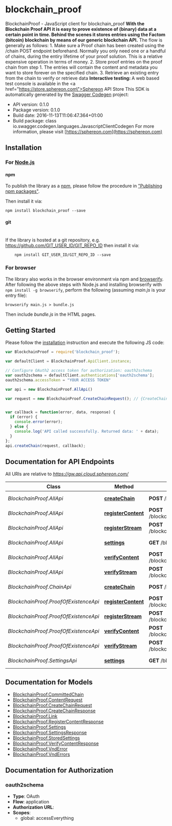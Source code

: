 # blockchain_proof

BlockchainProof - JavaScript client for blockchain_proof
<b>With the Blockchain Proof API it is easy to prove existence of (binary) data at a certain point in time. Behind the scenes it stores entries using the Factom (bitcoin) blockchain by means of our generic blockchain API.</b>    The flow is generally as follows:  1. Make sure a Proof chain has been created using the /chain POST endpoint beforehand. Normally you only need one or a handful of chains, during the entiry lifetime of your proof solution. This is a relative expensive operation in terms of money.  2. Store proof entries on the proof chain from step 1. The entries will contain the content and metadata you want to store forever on the specified chain.  3. Retrieve an existing entry from the chain to verify or retrieve data      <b>Interactive testing: </b>A web based test console is available in the <a href=\"https://store.sphereon.com\">Sphereon API Store</a>
This SDK is automatically generated by the [Swagger Codegen](https://github.com/swagger-api/swagger-codegen) project:

- API version: 0.1.0
- Package version: 0.1.0
- Build date: 2016-11-13T11:06:47.364+01:00
- Build package: class io.swagger.codegen.languages.JavascriptClientCodegen
For more information, please visit [https://sphereon.com](https://sphereon.com)

## Installation

### For [Node.js](https://nodejs.org/)

#### npm

To publish the library as a [npm](https://www.npmjs.com/),
please follow the procedure in ["Publishing npm packages"](https://docs.npmjs.com/getting-started/publishing-npm-packages).

Then install it via:

```shell
npm install blockchain_proof --save
```

#### git
#
If the library is hosted at a git repository, e.g.
https://github.com/GIT_USER_ID/GIT_REPO_ID
then install it via:

```shell
    npm install GIT_USER_ID/GIT_REPO_ID --save
```

### For browser

The library also works in the browser environment via npm and [browserify](http://browserify.org/). After following
the above steps with Node.js and installing browserify with `npm install -g browserify`,
perform the following (assuming *main.js* is your entry file):

```shell
browserify main.js > bundle.js
```

Then include *bundle.js* in the HTML pages.

## Getting Started

Please follow the [installation](#installation) instruction and execute the following JS code:

```javascript
var BlockchainProof = require('blockchain_proof');

var defaultClient = BlockchainProof.ApiClient.instance;

// Configure OAuth2 access token for authorization: oauth2schema
var oauth2schema = defaultClient.authentications['oauth2schema'];
oauth2schema.accessToken = "YOUR ACCESS TOKEN"

var api = new BlockchainProof.AllApi()

var request = new BlockchainProof.CreateChainRequest(); // {CreateChainRequest} Create a new Proof of Existence chain using the provided entity settings


var callback = function(error, data, response) {
  if (error) {
    console.error(error);
  } else {
    console.log('API called successfully. Returned data: ' + data);
  }
};
api.createChain(request, callback);

```

## Documentation for API Endpoints

All URIs are relative to *https://gw.api.cloud.sphereon.com/*

Class | Method | HTTP request | Description
------------ | ------------- | ------------- | -------------
*BlockchainProof.AllApi* | [**createChain**](docs/AllApi.md#createChain) | **POST** /blockchain/proof/0.1.0/existence | Create a new entity chain
*BlockchainProof.AllApi* | [**registerContent**](docs/AllApi.md#registerContent) | **POST** /blockchain/proof/0.1.0/existence/{chainId}/register/content | Register content
*BlockchainProof.AllApi* | [**registerStream**](docs/AllApi.md#registerStream) | **POST** /blockchain/proof/0.1.0/existence/{chainId}/register/stream | Register content using a bytestream/file
*BlockchainProof.AllApi* | [**settings**](docs/AllApi.md#settings) | **GET** /blockchain/proof/0.1.0/existence/{chainId}/settings | Get the settings for registration/verification
*BlockchainProof.AllApi* | [**verifyContent**](docs/AllApi.md#verifyContent) | **POST** /blockchain/proof/0.1.0/existence/{chainId}/verify/content | Verify content
*BlockchainProof.AllApi* | [**verifyStream**](docs/AllApi.md#verifyStream) | **POST** /blockchain/proof/0.1.0/existence/{chainId}/verify/stream | Verify content using a bytestream/file
*BlockchainProof.ChainApi* | [**createChain**](docs/ChainApi.md#createChain) | **POST** /blockchain/proof/0.1.0/existence | Create a new entity chain
*BlockchainProof.ProofOfExistenceApi* | [**registerContent**](docs/ProofOfExistenceApi.md#registerContent) | **POST** /blockchain/proof/0.1.0/existence/{chainId}/register/content | Register content
*BlockchainProof.ProofOfExistenceApi* | [**registerStream**](docs/ProofOfExistenceApi.md#registerStream) | **POST** /blockchain/proof/0.1.0/existence/{chainId}/register/stream | Register content using a bytestream/file
*BlockchainProof.ProofOfExistenceApi* | [**verifyContent**](docs/ProofOfExistenceApi.md#verifyContent) | **POST** /blockchain/proof/0.1.0/existence/{chainId}/verify/content | Verify content
*BlockchainProof.ProofOfExistenceApi* | [**verifyStream**](docs/ProofOfExistenceApi.md#verifyStream) | **POST** /blockchain/proof/0.1.0/existence/{chainId}/verify/stream | Verify content using a bytestream/file
*BlockchainProof.SettingsApi* | [**settings**](docs/SettingsApi.md#settings) | **GET** /blockchain/proof/0.1.0/existence/{chainId}/settings | Get the settings for registration/verification


## Documentation for Models

 - [BlockchainProof.CommittedChain](docs/CommittedChain.md)
 - [BlockchainProof.ContentRequest](docs/ContentRequest.md)
 - [BlockchainProof.CreateChainRequest](docs/CreateChainRequest.md)
 - [BlockchainProof.CreateChainResponse](docs/CreateChainResponse.md)
 - [BlockchainProof.Link](docs/Link.md)
 - [BlockchainProof.RegisterContentResponse](docs/RegisterContentResponse.md)
 - [BlockchainProof.Settings](docs/Settings.md)
 - [BlockchainProof.SettingsResponse](docs/SettingsResponse.md)
 - [BlockchainProof.StoredSettings](docs/StoredSettings.md)
 - [BlockchainProof.VerifyContentResponse](docs/VerifyContentResponse.md)
 - [BlockchainProof.VndError](docs/VndError.md)
 - [BlockchainProof.VndErrors](docs/VndErrors.md)


## Documentation for Authorization


### oauth2schema

- **Type**: OAuth
- **Flow**: application
- **Authorization URL**: 
- **Scopes**: 
  - global: accessEverything

